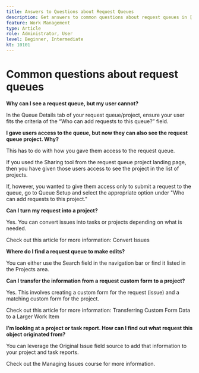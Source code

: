 ```yaml
---
title: Answers to Questions about Request Queues
description: Get answers to common questions about request queues in [!DNL  Workfront].
feature: Work Management
type: Article
role: Administrator, User
level: Beginner, Intermediate
kt: 10101
---
```

# Common questions about request queues

**Why can I see a request queue, but my user cannot?**

In the Queue Details tab of your request queue/project, ensure your user fits the criteria of the “Who can add requests to this queue?” field.

**I gave users access to the queue, but now they can also see the request queue project. Why?**

This has to do with how you gave them access to the request queue.

If you used the Sharing tool from the request queue project landing page, then you have given those users access to see the project in the list of projects.

If, however, you wanted to give them access only to submit a request to the queue, go to Queue Setup and select the appropriate option under "Who can add requests to this project."

**Can I turn my request into a project?**

Yes. You can convert issues into tasks or projects depending on what is needed.

Check out this article for more information: Convert Issues

**Where do I find a request queue to make edits?**

You can either use the Search field in the navigation bar or find it listed in the Projects area.

**Can I transfer the information from a request custom form to a project?**

Yes. This involves creating a custom form for the request (issue) and a matching custom form for the project.

<!---
need URL for following sentence
--->

Check out this article for more information: Transferring Custom Form Data to a Larger Work Item

**I’m looking at a project or task report. How can I find out what request this object originated from?**

You can leverage the Original Issue field source to add that information to your project and task reports.

<!---
need URL for following sentence
--->

Check out the Managing Issues course for more information.

